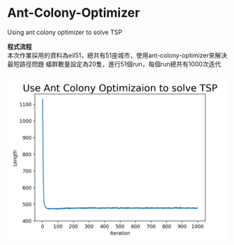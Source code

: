 # Ant-Colony-Optimizer
Using ant colony optimizer to solve TSP

**程式流程**<br>
        本次作業採用的資料為eil51，總共有51座城市，使用ant-colony-optimizer來解決最短路徑問題
        蟻群數量設定為20隻，進行51個run，每個run總共有1000次迭代
    
    
![](https://github.com/chaoyen199611/Ant-Colony-Optimizer/blob/main/Figure_1.png)
